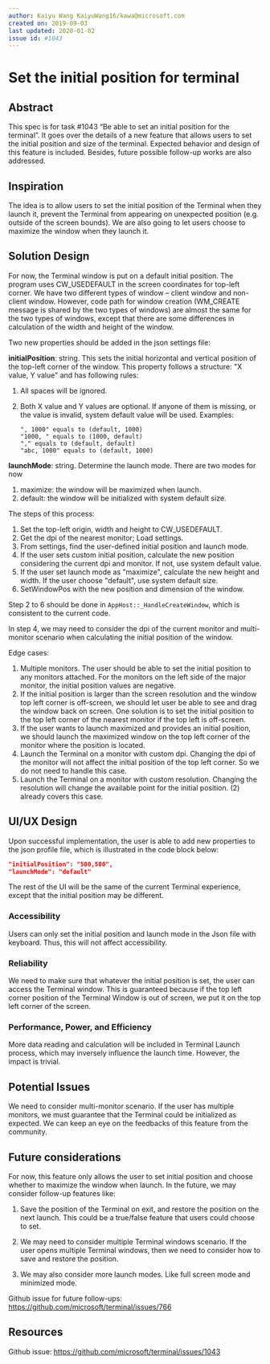 ```yaml
---
author: Kaiyu Wang KaiyuWang16/kawa@microsoft.com
created on: 2019-09-03
last updated: 2020-01-02
issue id: #1043
---
```


# Set the initial position for terminal

## Abstract

This spec is for task #1043 “Be able to set an initial position for the terminal”. It goes over the details of a new feature that allows users to set the initial position and size of the terminal. Expected behavior and design of this feature is included. Besides, future possible follow-up works are also addressed.

## Inspiration

The idea is to allow users to set the initial position of the Terminal when they launch it, prevent the Terminal from appearing on unexpected position (e.g. outside of the screen bounds). We are also going to let users choose to maximize the window when they launch it.

## Solution Design

For now, the Terminal window is put on a default initial position. The program uses CW_USEDEFAULT in the screen coordinates for top-left corner. We have two different types of window – client window and non-client window. However, code path for window creation (WM_CREATE message is shared by the two types of windows) are almost the same for the two types of windows, except that there are some differences in calculation of the width and height of the window.

Two new properties should be added in the json settings file:

**initialPosition**: string. This sets the initial horizontal and vertical position of the top-left corner of the window. This property follows a structure: "X value, Y value" and has following rules:

1. All spaces will be ignored.

2. Both X value and Y values are optional. If anyone of them is missing, or the value is invalid, system default value will be used. Examples:

       ", 1000" equals to (default, 1000)
       "1000, " equals to (1000, default)
       "," equals to (default, default)
       "abc, 1000" equals to (default, 1000)

**launchMode**: string. Determine the launch mode. There are two modes for now

1. maximize: the window will be maximized when launch.
2. default: the window will be initialized with system default size.

The steps of this process:

1. Set the top-left origin, width and height to CW_USEDEFAULT.
2. Get the dpi of the nearest monitor; Load settings.
3. From settings, find the user-defined initial position and launch mode. 
4. If the user sets custom initial position, calculate the new position considering the current dpi and monitor. If not, use system default value.
5. If the user set launch mode as "maximize", calculate the new height and width. If the user choose "default", use system default size.
6. SetWindowPos with the new position and dimension of the window. 

Step 2 to 6 should be done in `AppHost::_HandleCreateWindow`, which is consistent to the current code.

In step 4, we may need to consider the dpi of the current monitor and multi-monitor scenario when calculating the initial position of the window.

Edge cases:

1. Multiple monitors. The user should be able to set the initial position to any monitors attached. For the monitors on the left side of the major monitor, the initial position values are negative. 
2. If the initial position is larger than the screen resolution and the window top left corner is off-screen, we should let user be able to see and drag the window back on screen. One solution is to set the initial position to the top left corner of the nearest monitor if the top left is off-screen.
3. If the user wants to launch maximized and provides an initial position, we should launch the maximized window on the top left corner of the monitor where the position is located.
4. Launch the Terminal on a monitor with custom dpi. Changing the dpi of the monitor will not affect the initial position of the top left corner. So we do not need to handle this case. 
5. Launch the Terminal on a monitor with custom resolution. Changing the resolution will change the available point for the initial position. (2) already covers this case. 

## UI/UX Design

Upon successful implementation, the user is able to add new properties to the json profile file, which is illustrated in the code block below:
```json
"initialPosition": "500,500",
"launchMode": "default"
```
The rest of the UI will be the same of the current Terminal experience, except that the initial position may be different.

### Accessibility

Users can only set the initial position and launch mode in the Json file with keyboard. Thus, this will not affect accessibility. 

### Reliability
We need to make sure that whatever the initial position is set, the user can access the Terminal window. This is guaranteed because if the top left corner position of the Terminal Window is out of screen, we put it on the top left corner of the screen. 

### Performance, Power, and Efficiency

More data reading and calculation will be included in Terminal Launch process, which may inversely influence the launch time. However, the impact is trivial. 

## Potential Issues

We need to consider multi-monitor scenario. If the user has multiple monitors, we must guarantee that the Terminal could be initialized as expected. We can keep an eye on the feedbacks of this feature from the community.

## Future considerations

For now, this feature only allows the user to set initial position and choose whether to maximize the window when launch. In the future, we may consider follow-up features like:

1. Save the position of the Terminal on exit, and restore the position on the next launch. This could be a true/false feature that users could choose to set.

2. We may need to consider multiple Terminal windows scenario. If the user opens multiple Terminal windows, then we need to consider how to save and restore the position. 

3. We may also consider more launch modes. Like full screen mode and minimized mode. 

Github issue for future follow-ups: https://github.com/microsoft/terminal/issues/766

## Resources

Github issue:
https://github.com/microsoft/terminal/issues/1043
